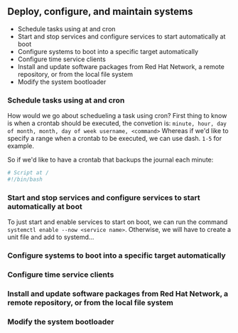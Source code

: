 ## Deploy, configure, and maintain systems

- Schedule tasks using at and cron
- Start and stop services and configure services to start automatically at boot
- Configure systems to boot into a specific target automatically
- Configure time service clients
- Install and update software packages from Red Hat Network, a remote repository, or from the local file system
- Modify the system bootloader

### Schedule tasks using at and cron
How would we go about schedueling a task using cron? 
First thing to know is when a crontab should be executed, the convetion is:
`minute, hour, day of month, month, day of week username, <command>`
Whereas if we'd like to specify a range when a crontab to be executed, we can use dash. `1-5` for example.

So if we'd like to have a crontab that backups the journal each minute:
```bash
# Script at /
#!/bin/bash


```


### Start and stop services and configure services to start automatically at boot
To just start and enable services to start on boot, we can run the command `systemctl enable --now <service name>`.
Otherwise, we will have to create a unit file and add to systemd... 
### Configure systems to boot into a specific target automatically
### Configure time service clients
### Install and update software packages from Red Hat Network, a remote repository, or from the local file system
### Modify the system bootloader
